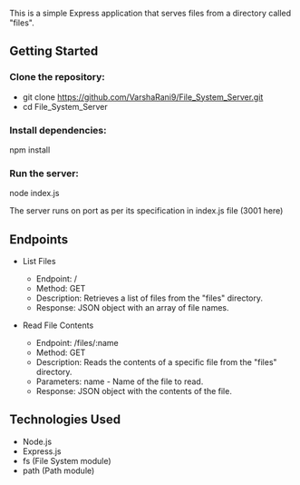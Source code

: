 This is a simple Express application that serves files from a directory called "files".

## Getting Started

### Clone the repository:
   - git clone https://github.com/VarshaRani9/File_System_Server.git
   - cd File_System_Server

### Install dependencies:
npm install

### Run the server:
node index.js

The server runs on port as per its specification in index.js file (3001 here)

## Endpoints
- List Files
  - Endpoint: /
  - Method: GET
  - Description: Retrieves a list of files from the "files" directory.
  - Response: JSON object with an array of file names.

- Read File Contents
  - Endpoint: /files/:name
  - Method: GET
  - Description: Reads the contents of a specific file from the "files" directory.
  - Parameters: name - Name of the file to read.
  - Response: JSON object with the contents of the file.

## Technologies Used
- Node.js
- Express.js
- fs (File System module)
- path (Path module)
